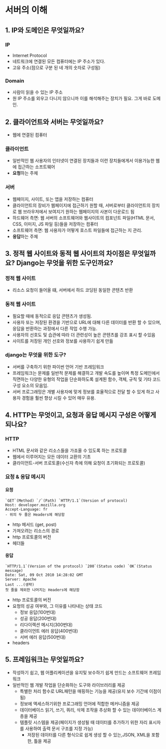 # 서버의 이해
## 1. IP와 도메인은 무엇일까요?
### IP
- Internet Protocol
- 네트워크에 연결된 모든 컴퓨터에는 IP 주소가 있다.
- 고유 주소(점으로 구분 된 네 개의 숫자로 구성됨)
### Domain
- 사람이 읽을 수 있는 IP 주소
- 원 IP 주소를 외우고 다니지 않으니까 이를 해석해주는 장치가 필요. 그게 바로 도메인.

## 2. 클라이언트와 서버는 무엇일까요?
- 웹에 연결된 컴퓨터
### 클라이언트
- 일반적인 웹 사용자의 인터넷이 연결된 장치들과 이런 장치들에게서 이용가능한 웹에 접근하는 소프트웨어
- **요청**하는 주체
### 서버
- 웹페이지, 사이트, 또는 앱을 저장하는 컴퓨터
- 클라이언트의 장비가 웹페이지에 접근하기 원할 때, 서버로부터 클라이언트의 장치로 웹 브라우저에서 보여지기 원하는 웹페이지의 사본이 다운로드 됨
- 하드웨어 측면: 웹 서버의 소프트웨어와 웹사이트의 컴포넌트 파일(HTML 문서, CSS, 이미지, JS 파일 등)들을 저장하는 컴퓨터
- 소프트웨어 측면: 웹 사용자가 어떻게 호스트 파일들에 접근하는 지 관리.
- **응답**하는 주체

## 3. 정적 웹 사이트와 동적 웹 사이트의 차이점은 무엇일까요? Django는 무엇을 위한 도구인까요?
### 정적 웹 사이트
- 리소스 요청이 들어올 떄, 서버에서 하드 코딩된 동일한 콘텐츠 반환

### 동적 웹 사이트
- 필요할 때에 동적으로 응답 콘텐츠가 생성됨.
- 사용자 또는 저장된 환경을 기반으로 URL에 대해 다른 데이터를 반환 할 수 있으며, 응답을 반환하는 과정에서 다른 작업 수행 가능.
- 사용자의 선호도 및 습관에 따라 더 관련성이 높은 콘텐츠를 강조 표시 할 수있음
- 사이트를 저장된 개인 선호와 정보를 사용하기 쉽게 만듦

### django는 무엇을 위한 도구?
- 서버를 구축하기 위한 파이썬 언어 기반 프레임워크
- 프레임워크는 문제를 일반적 문제를 해결하고 개발 속도를 높이며 특정 도메인에서 직면하는 다양한 유형의 작업을 단순화하도록 설계뙨 함수, 객체, 규칙 및 기타 코드 구성 요소의 모음임.
- 서버 프로그래밍은 개별 사용자에 맞게 정보를 효율적으로 전달 할 수 있게 하고 사용자 경험을 훨씬 향상 시킬 수 있어 매우 유용.

## 4. HTTP는 무엇이고, 요청과 응답 메시지 구성은 어떻게 되나요?
### HTTP
- HTML 문서와 같은 리소스들을 가죠올 수 있도록 하는 프로토콜
- 웹에서 이루어지는 모든 데이터 교환의 기초
- 클라이언트-서버 프로토콜(수신자 측에 의해 요청이 초기화되는 프로토콜)


### 요청 & 응답 메시지
#### 요청
```
`GET`(Method) `/`(Path) `HTTP/1.1`(Version of protocol)
Host: developer.mozilla.org
Accept-Language: fr
- 위의 두 줄은 Headers에 해당함
```
- http 메서드 (get, post)
- 가져오려는 리소스의 경로
- http 프로토콜의 버전
- 헤더들
#### 응답
```
`HTTP/1.1`(Version of the protocol) `200`(Status code) `OK`(Status message)
Date: Sat, 09 Oct 2010 14:28:02 GMT
Server: Apache
Last ...(생략)
첫 줄을 제외한 나머지는 Headers에 해당함
```
- http 프로토콜의 버전
- 요청의 성공 여부와, 그 이유를 나타내는 상태 코드
  - 정보 응답(100번대)
  - 성공 응답(200번대)
  - 리다이렉션 메시지(300번대)
  - 클라이언트 에러 응답(400번대)
  - 서버 에러 응답(500번대)
- headers

## 5. 프레임워크는 무엇일까요?
- 작성하기 쉽고, 웹 어플리케이션을 유지및 보수하기 쉽게 만드는 소프트웨어 프레임 워크
- 일반적인 웹 개발 작업을 단순화하는 도구와 라이브러리를 제공
  - 특별한 처리 함수로 URL패턴을 매핑하는 기능을 제공(유지 보수 기간에 이점이 됨)
  - 정보에 액세스하기위한 프로그래밍 언어에 적합한 메커니즘을 제공
  - 데이터베이스 읽기, 쓰기, 쿼리, 삭제 조작을 추상화 할 수 있는 데이터베이스 계층을 제공
  - 템플릿 시스템을 제공(페이지가 생성될 때 데이터를 추가하기 위한 자리 표시자를 사용하여 출력 문서 구조를 지정 가능)
    - 저장된 데이터를 다른 형식으로 쉽게 생성 할 수 있는,JSON, XML을 포함한, 틀을 제공